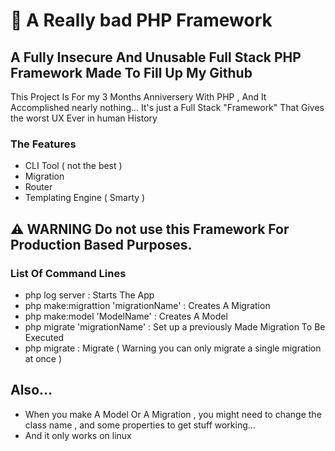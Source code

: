 # 🐘 A Really bad PHP Framework
## A Fully Insecure And Unusable Full Stack PHP Framework Made To Fill Up My Github

This Project Is For my 3 Months Anniversery With PHP , And It Accomplished nearly nothing...
It's just a Full Stack "Framework" That Gives the worst UX Ever in human History

### The Features
+ CLI Tool ( not the best )
+ Migration
+ Router
+ Templating Engine ( Smarty )

## ⚠️ WARNING Do not use this Framework For Production Based Purposes.


### List Of Command Lines

+ php log server : Starts The App 
+ php make:migrattion 'migrationName' : Creates A Migration
+ php make:model 'ModelName' : Creates A Model
+ php migrate 'migrationName' : Set up a previously Made Migration To Be Executed
+ php migrate : Migrate ( Warning you can only migrate a single migration at once )

## Also...

- When you make A Model Or A Migration , you might need to change the  class name , and some properties to get stuff working...
- And it only works on linux
